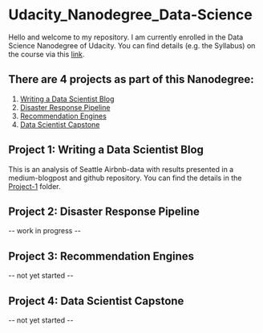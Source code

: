 # Udacity_Nanodegree_Data-Science

Hello and welcome to my repository.
I am currently enrolled in the Data Science Nanodegree of Udacity. You can find details (e.g. the Syllabus) on the course via this [link](https://www.udacity.com/course/data-scientist-nanodegree--nd025).

## There are 4 projects as part of this Nanodegree:
1. [Writing a Data Scientist Blog](#Project_1)
2. [Disaster Response Pipeline](#Project_2)
3. [Recommendation Engines](#Project_3)
4. [Data Scientist Capstone](#Project_4)

## Project 1: Writing a Data Scientist Blog <a name="Project_1"></a>

This is an analysis of Seattle Airbnb-data with results presented in a medium-blogpost and github repository. You can find the details in the [Project-1](https://github.com/the-m8/Udacity_Nanodegree_Data-Science/tree/main/Project_1) folder.

## Project 2: Disaster Response Pipeline <a name="Project_2"></a>

-- work in progress --

## Project 3: Recommendation Engines <a name="Project_3"></a>

-- not yet started --

## Project 4: Data Scientist Capstone <a name="Project_4"></a>

-- not yet started --
